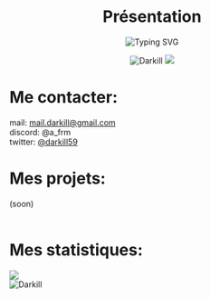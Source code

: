 <!--<img src="./content/banniere.png" alt="banner" style="width: 100%; height: 100px; object-fit: cover;" />-->
<h1 align="center">Présentation</h1>
<p align="center">
<img src="https://readme-typing-svg.demolab.com?font=Fira+Code&pause=1000&center=true&vCenter=true&width=435&separator=%3C&lines=D%C3%A9veloppeur+full-stack%3CPassionn%C3%A9+de+d%C3%A9veloppement%3CForza+scud%C3%A9ria+ferrari+;)" alt="Typing SVG" />
</p>
<div align="center">
  <img src="https://komarev.com/ghpvc/?username=darkill59&label=Nombre%20de%20vues" alt="Darkill" />
  <img src="https://img.shields.io/github/followers/darkill59">
</div>

<h1>Me contacter:</h1>
mail: <a href="mailto:mail.darkill@gmail.com" target="_blank">mail.darkill@gmail.com</a>  <br>
discord: @a_frm  <br>
twitter: <a href="https://twitter.com/darkill59" target="_blank">@darkill59</a>
  <br>
<h1>Mes projets:</h1>
(soon)  <br>
  <br>
<h1>Mes statistiques:</h1>
<div>
  <picture>
    <source
      srcset="https://github-readme-stats.vercel.app/api?username=darkill59&show_icons=true&theme=algolia"
      media="(prefers-color-scheme: dark)"
    />
    <source
      srcset="https://github-readme-stats.vercel.app/api?username=darkill59&show_icons=true&theme=algolia&hide=prs"
      media="(prefers-color-scheme: light), (prefers-color-scheme: no-preference)"
    />
    <img src="https://github-readme-stats.vercel.app/api?username=darkill59&show_icons=true&theme=dark" />
  </picture>
  <div>
    <img src="https://github-readme-stats.vercel.app/api/wakatime?username=darkill&layout=compact" alt="Darkill" />
  </div>
</div>
